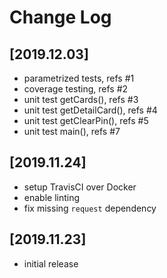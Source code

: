 # Change Log

## [2019.12.03]

 - parametrized tests, refs #1
 - coverage testing, refs #2
 - unit test getCards(), refs #3
 - unit test getDetailCard(), refs #4
 - unit test getClearPin(), refs #5
 - unit test main(), refs #7

## [2019.11.24]

 - setup TravisCI over Docker
 - enable linting
 - fix missing `request` dependency

## [2019.11.23]

  - initial release
